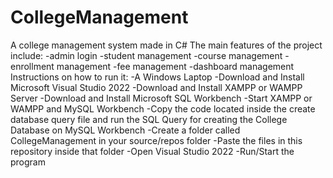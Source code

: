 # CollegeManagement
A college management system made in C#
The main features of the project include:
-admin login
-student management
-course management
-enrollment management
-fee management
-dashboard management
Instructions on how to run it:
-A Windows Laptop
-Download and Install Microsoft Visual Studio 2022
-Download and Install XAMPP or WAMPP Server
-Download and Install Microsoft SQL Workbench
-Start XAMPP or WAMPP and MySQL Workbench
-Copy the code located inside the create database query file and run the SQL Query for creating the College Database on MySQL Workbench
-Create a folder called CollegeManagement in your source/repos folder
-Paste the files in this repository inside that folder
-Open Visual Studio 2022
-Run/Start the program
